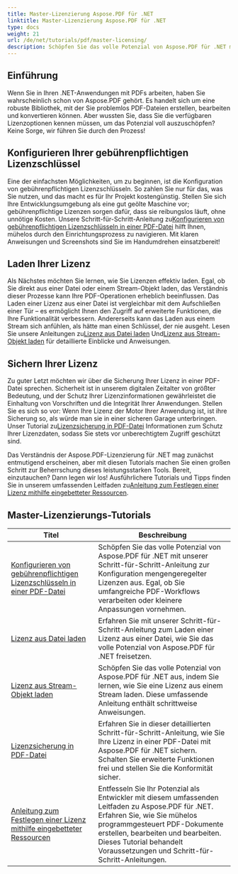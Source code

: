 ```yaml
---
title: Master-Lizenzierung Aspose.PDF für .NET
linktitle: Master-Lizenzierung Aspose.PDF für .NET
type: docs
weight: 21
url: /de/net/tutorials/pdf/master-licensing/
description: Schöpfen Sie das volle Potenzial von Aspose.PDF für .NET mit ausführlichen Tutorials zur Lizenzierung, Sicherstellung der Compliance und Optimierung Ihrer PDF-Workflows.
---
```

## Einführung

Wenn Sie in Ihren .NET-Anwendungen mit PDFs arbeiten, haben Sie wahrscheinlich schon von Aspose.PDF gehört. Es handelt sich um eine robuste Bibliothek, mit der Sie problemlos PDF-Dateien erstellen, bearbeiten und konvertieren können. Aber wussten Sie, dass Sie die verfügbaren Lizenzoptionen kennen müssen, um das Potenzial voll auszuschöpfen? Keine Sorge, wir führen Sie durch den Prozess!

## Konfigurieren Ihrer gebührenpflichtigen Lizenzschlüssel
Eine der einfachsten Möglichkeiten, um zu beginnen, ist die Konfiguration von gebührenpflichtigen Lizenzschlüsseln. So zahlen Sie nur für das, was Sie nutzen, und das macht es für Ihr Projekt kostengünstig. Stellen Sie sich Ihre Entwicklungsumgebung als eine gut geölte Maschine vor; gebührenpflichtige Lizenzen sorgen dafür, dass sie reibungslos läuft, ohne unnötige Kosten. Unsere Schritt-für-Schritt-Anleitung zu[Konfigurieren von gebührenpflichtigen Lizenzschlüsseln in einer PDF-Datei](./configureing-metered-license-keys/) hilft Ihnen, mühelos durch den Einrichtungsprozess zu navigieren. Mit klaren Anweisungen und Screenshots sind Sie im Handumdrehen einsatzbereit!

## Laden Ihrer Lizenz
 Als Nächstes möchten Sie lernen, wie Sie Lizenzen effektiv laden. Egal, ob Sie direkt aus einer Datei oder einem Stream-Objekt laden, das Verständnis dieser Prozesse kann Ihre PDF-Operationen erheblich beeinflussen. Das Laden einer Lizenz aus einer Datei ist vergleichbar mit dem Aufschließen einer Tür – es ermöglicht Ihnen den Zugriff auf erweiterte Funktionen, die Ihre Funktionalität verbessern. Andererseits kann das Laden aus einem Stream sich anfühlen, als hätte man einen Schlüssel, der nie ausgeht. Lesen Sie unsere Anleitungen zu[Lizenz aus Datei laden](./loading-license-from-file/) Und[Lizenz aus Stream-Objekt laden](./loading-license-from-stream-object/) für detaillierte Einblicke und Anweisungen.

## Sichern Ihrer Lizenz
 Zu guter Letzt möchten wir über die Sicherung Ihrer Lizenz in einer PDF-Datei sprechen. Sicherheit ist in unserem digitalen Zeitalter von größter Bedeutung, und der Schutz Ihrer Lizenzinformationen gewährleistet die Einhaltung von Vorschriften und die Integrität Ihrer Anwendungen. Stellen Sie es sich so vor: Wenn Ihre Lizenz der Motor Ihrer Anwendung ist, ist ihre Sicherung so, als würde man sie in einer sicheren Garage unterbringen. Unser Tutorial zu[Lizenzsicherung in PDF-Datei](./securing-license/) Informationen zum Schutz Ihrer Lizenzdaten, sodass Sie stets vor unberechtigtem Zugriff geschützt sind.

 Das Verständnis der Aspose.PDF-Lizenzierung für .NET mag zunächst entmutigend erscheinen, aber mit diesen Tutorials machen Sie einen großen Schritt zur Beherrschung dieses leistungsstarken Tools. Bereit, einzutauchen? Dann legen wir los! Ausführlichere Tutorials und Tipps finden Sie in unserem umfassenden Leitfaden zu[Anleitung zum Festlegen einer Lizenz mithilfe eingebetteter Ressourcen](./guide-to-set-license-using-embedded-resource/). 


## Master-Lizenzierungs-Tutorials
| Titel | Beschreibung |
| --- | --- | 
| [Konfigurieren von gebührenpflichtigen Lizenzschlüsseln in einer PDF-Datei](./configureing-metered-license-keys/) | Schöpfen Sie das volle Potenzial von Aspose.PDF für .NET mit unserer Schritt-für-Schritt-Anleitung zur Konfiguration mengengeregelter Lizenzen aus. Egal, ob Sie umfangreiche PDF-Workflows verarbeiten oder kleinere Anpassungen vornehmen. |  
| [Lizenz aus Datei laden](./loading-license-from-file/) | Erfahren Sie mit unserer Schritt-für-Schritt-Anleitung zum Laden einer Lizenz aus einer Datei, wie Sie das volle Potenzial von Aspose.PDF für .NET freisetzen. |  
| [Lizenz aus Stream-Objekt laden](./loading-license-from-stream-object/) | Schöpfen Sie das volle Potenzial von Aspose.PDF für .NET aus, indem Sie lernen, wie Sie eine Lizenz aus einem Stream laden. Diese umfassende Anleitung enthält schrittweise Anweisungen. |  
| [Lizenzsicherung in PDF-Datei](./securing-license/) | Erfahren Sie in dieser detaillierten Schritt-für-Schritt-Anleitung, wie Sie Ihre Lizenz in einer PDF-Datei mit Aspose.PDF für .NET sichern. Schalten Sie erweiterte Funktionen frei und stellen Sie die Konformität sicher. |  
| [Anleitung zum Festlegen einer Lizenz mithilfe eingebetteter Ressourcen](./guide-to-set-license-using-embedded-resource/) | Entfesseln Sie Ihr Potenzial als Entwickler mit diesem umfassenden Leitfaden zu Aspose.PDF für .NET. Erfahren Sie, wie Sie mühelos programmgesteuert PDF-Dokumente erstellen, bearbeiten und bearbeiten. Dieses Tutorial behandelt Voraussetzungen und Schritt-für-Schritt-Anleitungen. |  